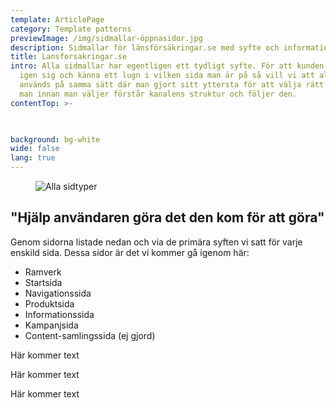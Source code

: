 ```yaml
---
template: ArticlePage
category: Template patterns
previewImage: /img/sidmallar-öppnasidor.jpg
description: Sidmallar för länsförsäkringar.se med syfte och information om varje sidtyp.
title: Lansforsakringar.se
intro: Alla sidmallar har egentligen ett tydligt syfte. För att kunden ska känna
  igen sig och känna ett lugn i vilken sida man är på så vill vi att alla sidor
  används på samma sätt där man gjort sitt yttersta för att välja rätt mall. Att
  man innan man väljer förstår kanalens struktur och följer den.
contentTop: >-
  


background: bg-white
wide: false
lang: true
---
```


<figure class="Image Image__border Image__border--noPadding"><img src="/img/sidmallar-öppnasidor.jpg" srcset="/img/sidmallar-öppnasidor.jpg 2x" alt="Alla sidtyper"><figcaption><div class="Image__caption"></div></figcaption></figure>

## "Hjälp användaren göra det den kom för att göra"

Genom sidorna listade nedan och via de primära syften vi satt för varje enskild sida. Dessa sidor är det vi kommer gå igenom här:

* Ramverk
* Startsida
* Navigationssida
* Produktsida
* Informationssida
* Kampanjsida
* Content-samlingssida (ej gjord)

<section>
<Collapse title="Ramverk"><div class="content">

Här kommer text


</div></Collapse>
<Collapse title="Startsida"><div class="content">


Här kommer text


</div></Collapse>
<Collapse title="Navigationssida">

<div class="content">



Här kommer text


</div></Collapse>
</section>